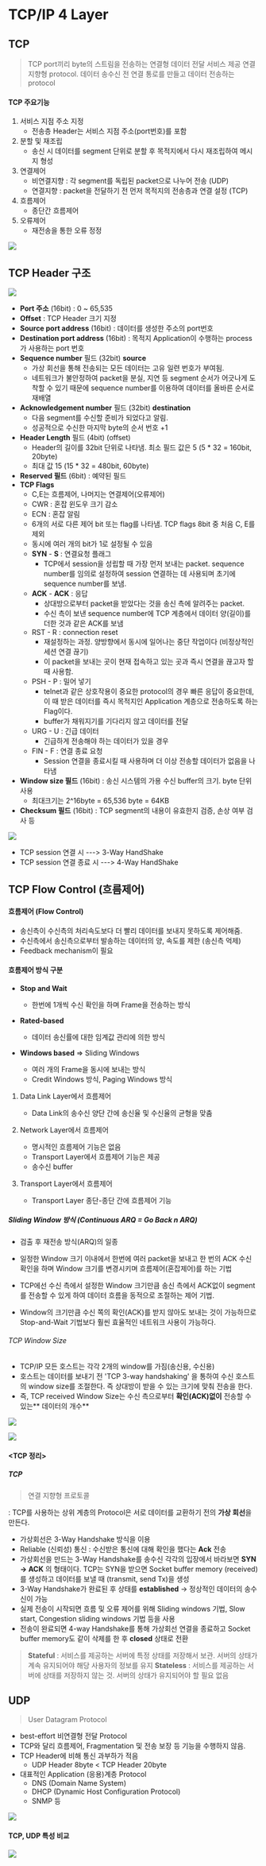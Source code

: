 TCP/IP 4 Layer
===

TCP
---

> TCP port끼리 byte의 스트림을 전송하는 연결형 데이터 전달 서비스 제공
> 연결 지향형 protocol. 데이터 송수신 전 연결 통로를 만들고 데이터 전송하는 protocol

#### TCP 주요기능
1. 서비스 지점 주소 지정
    * 전송층 Header는 서비스 지점 주소(port번호)를 포함
2. 분할 및 재조립
    * 송신 시 데이터를 segment 단위로 분할 후 목적지에서 다시 재조립하여 메시지 형성
3. 연결제어
    * 비연결지향 : 각 segment를 독립된 packet으로 나누어 전송 (UDP)
    * 연결지향 : packet을 전달하기 전 먼저 목적지의 전송층과 연결 설정 (TCP)
4. 흐름제어
    * 종단간 흐름제어
5. 오류제어
    * 재전송을 통한 오류 정정

![](images/2023-05-24-19-39-24.png)

TCP Header 구조
---

![](images/2023-05-24-19-40-56.png)

* **Port 주소** (16bit) : 0 ~ 65,535
* **Offset** : TCP Header 크기 지정
* **Source port address** (16bit) : 데이터를 생성한 주소의 port번호
* **Destination port address** (16bit) : 목적지 Application이 수행하는 process가 사용하는 port 번호
* **Sequence number** 필드 (32bit) **source**
  * 가상 회선을 통해 전송되는 모든 데이터는 고유 일련 번호가 부여됨.
  * 네트워크가 불안정하여 packet을 분실, 지연 등 segment 순서가 어긋나게 도착할 수 있기 때문에 sequence number를 이용하여 데이터를 올바른 순서로 재배열
* **Acknowledgement number** 필드 (32bit) **destination**
  * 다음 segment를 수신할 준비가 되었다고 알림. 
  * 성공적으로 수신한 마지막 byte의 순서 번호 +1
* **Header Length** 필드 (4bit) (offset)
  * Header의 길이를 32bit 단위로 나타냄. 최소 필드 값은 5 (5 * 32 = 160bit, 20byte)
  * 최대 값 15 (15 * 32 = 480bit, 60byte)
* **Reserved 필드** (6bit) : 예약된 필드
* **TCP Flags**
  * C,E는 흐름제어, 나머지는 연결제어(오류제어)
  * CWR : 혼잡 윈도우 크기 감소
  * ECN : 혼잡 알림
  * 6개의 서로 다른 제어 bit 또는 flag를 나타냄. TCP flags 8bit 중 처음 C, E를 제외
  * 동시에 여러 개의 bit가 1로 설정될 수 있음
  * **SYN** - **S** : 연결요청 플래그
    * TCP에서 session을 성립할 때 가장 먼저 보내는 packet. sequence number를 임의로 설정하여 session 연결하는 데 사용되며 초기에 sequence number를 보냄.
  * **ACK** - **ACK** : 응답
    * 상대방으로부터 packet을 받았다는 것을 송신 측에 알려주는 packet. 
    * 수신 측이 보낸 sequence number에 TCP 계층에서 데이터 양(길이)를 더한 것과 같은 ACK를 보냄
  * RST - R : connection reset
    * 재설정하는 과정. 양방향에서 동시에 일어나는 중단 작업이다 (비정상적인 세션 연결 끊기)
    * 이 packet을 보내는 곳이 현재 접속하고 있는 곳과 즉시 연결을 끊고자 할 때 사용함.
  * PSH - P : 밀어 넣기
    * telnet과 같은 상호작용이 중요한 protocol의 경우 빠른 응답이 중요한데, 이 때 받은 데이터를 즉시 목적지인 Application 계층으로 전송하도록 하는 Flag이다.
    * buffer가 채워지기를 기다리지 않고 데이터를 전달
  * URG - U : 긴급 데이터
    * 긴급하게 전송해야 하는 데이터가 있을 경우
  * FIN - F : 연결 종료 요청
    * Session 연결을 종료시킬 때 사용하며 더 이상 전송할 데이터가 없음을 나타냄
* **Window size 필드** (16bit) : 송신 시스템의 가용 수신 buffer의 크기. byte 단위 사용
  * 최대크기는 2^16byte = 65,536 byte = 64KB
* **Checksum 필드** (16bit) : TCP segment의 내용이 유효한지 검증, 손상 여부 검사 등

![](images/2023-05-24-19-58-51.png)

  * TCP session 연결 시 ---> 3-Way HandShake
  * TCP session 연결 종료 시 --->  4-Way HandShake

TCP Flow Control (흐름제어)
---

#### 흐름제어 (Flow Control)
* 송신측이 수신측의 처리속도보다 더 빨리 데이터를 보내지 못하도록 제어해줌.
* 수신측에서 송신측으로부터 발송하는 데이터의 양, 속도를 제한 (송신측 억제)
* Feedback mechanism이 필요

#### 흐름제어 방식 구분
* **Stop and Wait**
  * 한번에 1개씩 수신 확인을 하며 Frame을 전송하는 방식

* **Rated-based** 
  * 데이터 송신률에 대한 임계값 관리에 의한 방식

* **Windows based** => Sliding Windows
  * 여러 개의 Frame을 동시에 보내는 방식
  * Credit Windows 방식, Paging Windows 방식

1. Data Link Layer에서 흐름제어
   * Data Link의 송수신 양단 간에 송신율 및 수신율의 균형을 맞춤

2. Network Layer에서 흐름제어
   * 명시적인 흐름제어 기능은 없음
   * Transport Layer에서 흐름제어 기능은 제공
   * 송수신 buffer

3. Transport Layer에서 흐름제어
   * Transport Layer 종단-종단 간에 흐름제어 기능


##### Sliding Window 방식 (Continuous ARQ = Go Back n ARQ)
* 검출 후 재전송 방식(ARQ)의 일종
* 일정한 Window 크기 이내에서 한번에 여러 packet을 보내고 한 번의 ACK 수신 확인을 하며 Window 크기를 변경시키며 흐름제어(혼잡제어)를 하는 기법

* TCP에선 수신 측에서 설정한 Window 크기만큼 송신 측에서 ACK없이 segment를 전송할 수 있게 하여 데이터 흐름을 동적으로 조절하는 제어 기법.
* Window의 크기만큼 수신 쪽의 확인(ACK)를 받지 않아도 보내는 것이 가능하므로 Stop-and-Wait 기법보다 훨씬 효율적인 네트워크 사용이 가능하다.

###### TCP Window Size
* TCP/IP 모든 호스트는 각각 2개의 window를 가짐(송신용, 수신용)
* 호스트는 데이터를 보내기 전 'TCP 3-way handshaking' 을 통하여 수신 호스트의 window size를 조절한다. 즉 상대방이 받을 수 있는 크기에 맞춰 전송을 한다.
* 즉, TCP received Window Size는 수신 측으로부터 **확인(ACK)없이** 전송할 수 있는** 데이터의 개수**

![](images/2023-05-24-20-17-45.png)

![](images/2023-05-24-20-19-10.png)


#### <TCP 정리>
##### TCP
> 연결 지향형 프로토콜

: TCP를 사용하는 상위 계층의 Protocol은 서로 데이터를 교환하기 전의 **가상 회선**을 만든다.
* 가상회선은 3-Way Handshake 방식을 이용
* Reliable (신뢰성) 통신 : 수신받은 통신에 대해 확인을 했다는 **Ack** 전송
* 가상회선을 만드는 3-Way Handshake를 송수신 각각의 입장에서 바라보면 **SYN -> ACK** 의 형태이다.
  TCP는 SYN을 받으면 Socket buffer memory (received)를 생성하고 데이터를 보낼 때 (transmit, send Tx)을 생성
* 3-Way Handshake가 완료된 후 상태를 **established** -> 정상적인 데이터의 송수신이 가능
* 실제 전송이 시작되면 흐름 및 오류 제어를 위해 Sliding windows 기법, Slow start, Congestion sliding windows 기법 등을 사용
* 전송이 완료되면 4-way Handshake를 통해 가상회선 연결을 종료하고 Socket buffer memory도 같이 삭제를 한 후 **closed** 상태로 전환

> **Stateful** : 서비스를 제공하는 서버에 특정 상태를 저장해서 보관. 서버의 상태가 계속 유지되어야 해당 사용자의 정보를 유지
> **Stateless** : 서비스를 제공하는 서버에 상태를 저장하지 않는 것. 서버의 상태가 유지되어야 할 필요 없음

UDP
---
> User Datagram Protocol
* best-effort 비연결형 전달 Protocol
* TCP와 달리 흐름제어, Fragmentation 및 전송 보장 등 기능을 수행하지 않음.
* TCP Header에 비해 통신 과부하가 적음
  * UDP Header 8byte < TCP Header 20byte
* 대표적인 Application (응용)계층 Protocol
  * DNS (Domain Name System)
  * DHCP (Dynamic Host Configuration Protocol)
  * SNMP 등

![](images/2023-05-25-12-26-16.png)


#### TCP, UDP 특성 비교

![](images/2023-05-25-12-27-21.png)

